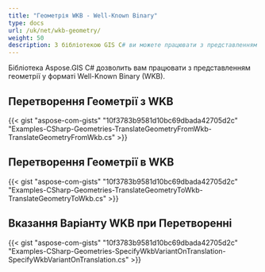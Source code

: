 ```yaml
---
title: "Геометрія WKB - Well-Known Binary"
type: docs
url: /uk/net/wkb-geometry/
weight: 50
description: З бібліотекою GIS C# ви можете працювати з представленням геометрії у форматі Well-Known Binary (WKB) та перетворювати її в WKB і навпаки.
---
```


Бібліотека Aspose.GIS C# дозволить вам працювати з представленням геометрії у форматі Well-Known Binary (WKB).

## **Перетворення Геометрії з WKB**
{{< gist "aspose-com-gists" "10f3783b9581d10bc69dbada42705d2c" "Examples-CSharp-Geometries-TranslateGeometryFromWkb-TranslateGeometryFromWkb.cs" >}}
## **Перетворення Геометрії в WKB**
{{< gist "aspose-com-gists" "10f3783b9581d10bc69dbada42705d2c" "Examples-CSharp-Geometries-TranslateGeometryToWkb-TranslateGeometryToWkb.cs" >}}
## **Вказання Варіанту WKB при Перетворенні**
{{< gist "aspose-com-gists" "10f3783b9581d10bc69dbada42705d2c" "Examples-CSharp-Geometries-SpecifyWkbVariantOnTranslation-SpecifyWkbVariantOnTranslation.cs" >}}
